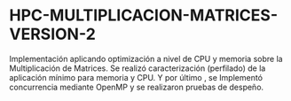 # HPC-MULTIPLICACION-MATRICES-VERSION-2
Implementación aplicando optimización a nivel de CPU y memoria sobre la Multiplicación de Matrices. Se realizó caracterización (perfilado) de la aplicación mínimo para memoria y CPU. Y por último , se Implementó concurrencia mediante OpenMP y se realizaron pruebas de despeño.
